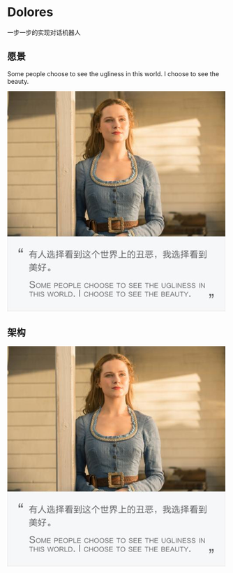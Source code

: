 # Dolores

一步一步的实现对话机器人
## 愿景
Some people choose to see the ugliness in this world. I choose to see the beauty.

![image](https://github.com/chriswangweb/Dolores/blob/master/Dolores.jpg)

## 架构
![image](https://github.com/chriswangweb/Dolores/blob/master/Dolores.jpg)